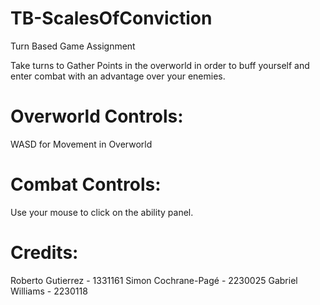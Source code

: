 # TB-ScalesOfConviction
Turn Based Game Assignment

Take turns to Gather Points in the overworld in order to buff yourself and enter combat with an advantage over your enemies.

# Overworld Controls:
WASD for Movement in Overworld

# Combat Controls:
Use your mouse to click on the ability panel.

# Credits:
Roberto Gutierrez - 1331161
Simon Cochrane-Pagé - 2230025
Gabriel Williams - 2230118


